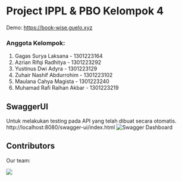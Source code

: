 # Project IPPL & PBO Kelompok 4
Demo: https://book-wise.guelo.xyz

### Anggota Kelompok:
1. Gagas Surya Laksana - 1301223164
2. Azrian Rifqi Radhitya - 1301223292
3. Yustinus Dwi Adyra - 1301223129
4. Zuhair Nashif Abdurrohim - 1301223102
5. Maulana Cahya Magista - 1301223240
6. Muhamad Rafi Raihan Akbar - 1301223219

## SwaggerUI
Untuk melakukan testing pada API yang telah dibuat secara otomatis.
http://localhost:8080/swagger-ui/index.html
![Swagger Dashboard](https://i.ibb.co.com/VJHHxZP/Screenshot-2024-11-28-at-12-56-58.png)

## Contributors

Our team:

<a href="https://github.com/gagassurya19/book-wise/graphs/contributors">
  <img src="https://contrib.rocks/image?repo=gagassurya19/book-wise" />
</a>
